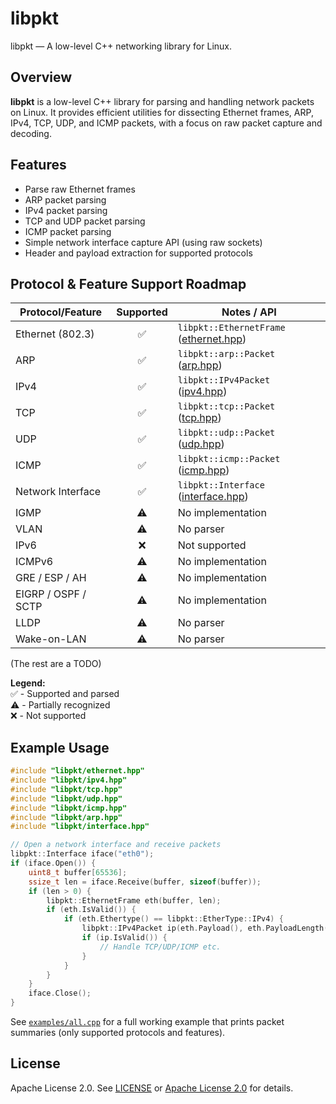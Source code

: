 # libpkt

libpkt — A low-level C++ networking library for Linux.

## Overview

**libpkt** is a low-level C++ library for parsing and handling network packets on Linux. It provides efficient utilities for dissecting Ethernet frames, ARP, IPv4, TCP, UDP, and ICMP packets, with a focus on raw packet capture and decoding.

## Features

- Parse raw Ethernet frames
- ARP packet parsing
- IPv4 packet parsing
- TCP and UDP packet parsing
- ICMP packet parsing
- Simple network interface capture API (using raw sockets)
- Header and payload extraction for supported protocols


## Protocol & Feature Support Roadmap

| Protocol/Feature    | Supported | Notes / API | 
|---------------------|:---------:|-------------|
| Ethernet (802.3)    |    ✅     | `libpkt::EthernetFrame` ([ethernet.hpp](include/libpkt/ethernet.hpp)) |
| ARP                 |    ✅     | `libpkt::arp::Packet` ([arp.hpp](include/libpkt/arp.hpp)) |
| IPv4                |    ✅     | `libpkt::IPv4Packet` ([ipv4.hpp](include/libpkt/ipv4.hpp)) |
| TCP                 |    ✅     | `libpkt::tcp::Packet` ([tcp.hpp](include/libpkt/tcp.hpp)) |
| UDP                 |    ✅     | `libpkt::udp::Packet` ([udp.hpp](include/libpkt/udp.hpp)) |
| ICMP                |    ✅     | `libpkt::icmp::Packet` ([icmp.hpp](include/libpkt/icmp.hpp)) |
| Network Interface   |    ✅     | `libpkt::Interface` ([interface.hpp](include/libpkt/interface.hpp)) |
| IGMP                |    ⚠️     | No implementation |
| VLAN                |    ⚠️     | No parser |
| IPv6                |    ❌     | Not supported |
| ICMPv6              |    ⚠️     | No implementation |
| GRE / ESP / AH      |    ⚠️     | No implementation |
| EIGRP / OSPF / SCTP |    ⚠️     | No implementation |
| LLDP                |    ⚠️     | No parser |
| Wake-on-LAN         |    ⚠️     | No parser |
(The rest are a TODO)

**Legend:**  
✅ - Supported and parsed  
⚠️ - Partially recognized  
❌ - Not supported


## Example Usage

```cpp
#include "libpkt/ethernet.hpp"
#include "libpkt/ipv4.hpp"
#include "libpkt/tcp.hpp"
#include "libpkt/udp.hpp"
#include "libpkt/icmp.hpp"
#include "libpkt/arp.hpp"
#include "libpkt/interface.hpp"

// Open a network interface and receive packets
libpkt::Interface iface("eth0");
if (iface.Open()) {
    uint8_t buffer[65536];
    ssize_t len = iface.Receive(buffer, sizeof(buffer));
    if (len > 0) {
        libpkt::EthernetFrame eth(buffer, len);
        if (eth.IsValid()) {
            if (eth.Ethertype() == libpkt::EtherType::IPv4) {
                libpkt::IPv4Packet ip(eth.Payload(), eth.PayloadLength());
                if (ip.IsValid()) {
                    // Handle TCP/UDP/ICMP etc.
                }
            }
        }
    }
    iface.Close();
}
```

See [`examples/all.cpp`](examples/all.cpp) for a full working example that prints packet summaries (only supported protocols and features).


## License

Apache License 2.0. See [LICENSE](LICENSE) or [Apache License 2.0](https://www.apache.org/licenses/LICENSE-2.0) for details.